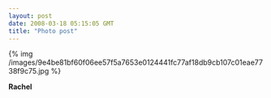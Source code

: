 ```yaml
---
layout: post
date: 2008-03-18 05:15:05 GMT
title: "Photo post"
---
```

{% img /images/9e4be81bf60f06ee57f5a7653e0124441fc77af18db9cb107c01eae7738f9c75.jpg %}

<b>Rachel</b>